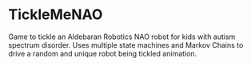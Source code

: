 TickleMeNAO
===========

Game to tickle an Aldebaran Robotics NAO robot for kids with autism spectrum disorder. Uses multiple state machines and Markov Chains to drive a random and unique robot being tickled animation.
